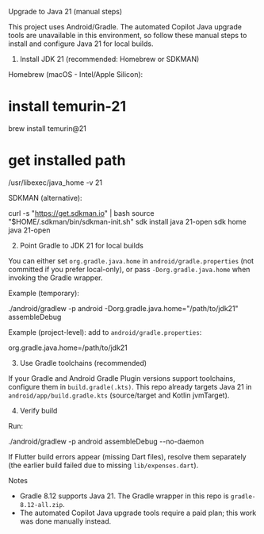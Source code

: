 Upgrade to Java 21 (manual steps)

This project uses Android/Gradle. The automated Copilot Java upgrade tools are unavailable in this environment, so follow these manual steps to install and configure Java 21 for local builds.

1. Install JDK 21 (recommended: Homebrew or SDKMAN)

Homebrew (macOS - Intel/Apple Silicon):

# install temurin-21
brew install temurin@21

# get installed path
/usr/libexec/java_home -v 21

SDKMAN (alternative):

curl -s "https://get.sdkman.io" | bash
source "$HOME/.sdkman/bin/sdkman-init.sh"
sdk install java 21-open
sdk home java 21-open

2. Point Gradle to JDK 21 for local builds

You can either set `org.gradle.java.home` in `android/gradle.properties` (not committed if you prefer local-only), or pass `-Dorg.gradle.java.home` when invoking the Gradle wrapper.

Example (temporary):

./android/gradlew -p android -Dorg.gradle.java.home="/path/to/jdk21" assembleDebug

Example (project-level): add to `android/gradle.properties`:

org.gradle.java.home=/path/to/jdk21

3. Use Gradle toolchains (recommended)

If your Gradle and Android Gradle Plugin versions support toolchains, configure them in `build.gradle(.kts)`. This repo already targets Java 21 in `android/app/build.gradle.kts` (source/target and Kotlin jvmTarget).

4. Verify build

Run:

./android/gradlew -p android assembleDebug --no-daemon

If Flutter build errors appear (missing Dart files), resolve them separately (the earlier build failed due to missing `lib/expenses.dart`).

Notes
- Gradle 8.12 supports Java 21. The Gradle wrapper in this repo is `gradle-8.12-all.zip`.
- The automated Copilot Java upgrade tools require a paid plan; this work was done manually instead.
